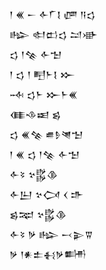 <div class='block'>
<div class='line'>𒁹 𒌍 𒀸 𒅆𒇲𒋙 𒂇 𒀀𒌓</div>
<div class='line'>𒈗 𒊕𒆗𒌓 𒁺𒀝</div>
<div class='line'>𒌓 𒁹𒆚 𒅆𒈠</div>
<div class='line'>𒁹 𒌓 𒁹 𒋃𒈨𒋙 𒁍</div>
<div class='line'>𒁄 𒌓𒈨 𒁍𒈨𒌍</div>
<div class='line'>𒈪𒈾𒀜 𒌗</div>
<div class='line'>𒌓 𒌍𒆚 𒌑𒊩𒇴𒈠</div>
<div class='line'>𒁹 𒌍 𒌓 𒁹𒆚 𒅆𒈠</div>
<div class='line'>𒅆𒂟 𒆳𒌵𒆠</div>
<div class='line'>𒅆𒌨 𒆳𒉏 𒌋 𒈥</div>
<div class='line'>𒌗𒉈 𒆳𒌵𒆠</div>
<div class='line'>𒅆𒂟 𒃻 𒈗 𒁁𒉌𒐊</div>
<div class='line'>𒃻 𒁹𒀭𒉺𒈬𒃻𒌦</div>
</div>
